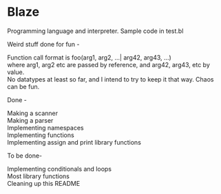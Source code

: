 # Blaze
Programming language and interpreter. Sample code in test.bl

Weird stuff done for fun -

Function call format is foo(arg1, arg2, ...| arg42, arg43, ...)  
  where arg1, arg2 etc are passed by reference, and arg42, arg43, etc by value.  
No datatypes
  at least so far, and I intend to try to keep it that way. Chaos can be fun.

Done -

Making a scanner  
Making a parser  
Implementing namespaces  
Implementing functions  
Implementing assign and print library functions

To be done-

Implementing conditionals and loops  
Most library functions  
Cleaning up this README  
